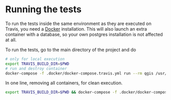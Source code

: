 # Running the tests

To run the tests inside the same environment as they are executed on Travis,
you need a [Docker](https://www.docker.com/) installation. This will also launch an extra container
with a database, so your own postgres installation is not affected at all.

To run the tests, go to the main directory of the project and do

```sh
# only for local execution
export TRAVIS_BUILD_DIR=$PWD
# run and destroy container
docker-compose -f .docker/docker-compose.travis.yml run --rm qgis /usr/src/.docker/run-docker-tests.sh
```

In one line, removing all containers, for clean execution.
```sh
export TRAVIS_BUILD_DIR=$PWD && docker-compose -f .docker/docker-compose.travis.yml rm -s -f && docker-compose -f .docker/docker-compose.travis.yml run --rm qgis /usr/src/.docker/run-docker-tests.sh
```
